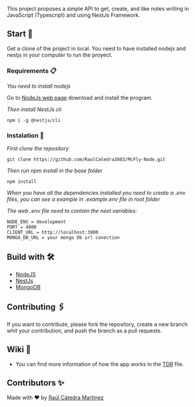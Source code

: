 This project proposes a simple API to get, create, and like notes writing in JavaScript (Typescript) and using NestJs Framework.


## Start 🚀

Get a clone of the project in local. You need to have installed nodejs and nestjs
in your computer to run the proyect.

### Requirements 📋

_You need to install nodejs_

Go to [NodeJs web page](https://nodejs.org/es/) download and install the
program.

_Then install NestJs cli_

```
npm i -g @nestjs/cli
```

### Instalation 🔧

_First clone the repository_

```
git clone https://github.com/RaulCatedra3003/McFly-Node.git
```

_Then run npm install in the base folder_

```
npm install
```

_When you have all the dependencies installed you need to create a .env files, you can see a example in .example.env
file in root folder_

_The web .env file need to contain the next variables:_

```
NODE_ENV = development
PORT = 4000
CLIENT_URL = http://localhost:3000
MONGO_DB_URL = your mongo Db url conection
```

## Build with 🛠️

- [NodeJS](https://nodejs.org/es/)
- [NestJs](https://nestjs.com/)
- [MongoDB](https://www.mongodb.com/)

## Contributing 🖇️

If you want to contribute, please fork the repository, create a new branch whit
your contribution, and push the branch as a pull requests.

## Wiki 📖

- You can find more information of how the app works in the
  [TDR](./documentation/TDR.md) file.

## Contributors ✨

Made with ❤ by [Raúl Cátedra Martínez](https://github.com/RaulCatedra3003)
